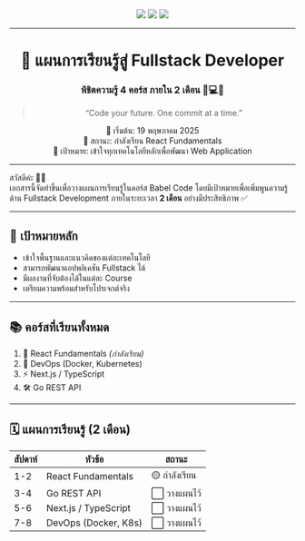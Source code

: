<div align="center">

<img src="https://img.shields.io/badge/Babel%20Code%20Course-Fullstack-blueviolet?style=for-the-badge" />
<img src="https://img.shields.io/badge/Goal-2%20months-success?style=for-the-badge" />
<img src="https://img.shields.io/badge/Current-React%20Fundamentals-yellow?style=for-the-badge" />

---

# 🌟  แผนการเรียนรู้สู่ Fullstack Developer  
### พิชิตความรู้ 4 คอร์ส ภายใน 2 เดือน 🧠💻🌐

> “Code your future. One commit at a time.”  

📅 เริ่มต้น: 19 พฤษภาคม 2025  
📍 สถานะ: กำลังเรียน React Fundamentals  
🎯 เป้าหมาย: เข้าใจทุกเทคโนโลยีหลักเพื่อพัฒนา Web Application

---

</div>

สวัสดีค่ะ 🙋‍♀️  
เอกสารนี้จัดทำขึ้นเพื่อวางแผนการเรียนรู้ในคอร์ส Babel Code โดยมีเป้าหมายเพื่อเพิ่มพูนความรู้ด้าน Fullstack Development ภายในระยะเวลา **2 เดือน** อย่างมีประสิทธิภาพ ✅

---

## 🎯 เป้าหมายหลัก

- เข้าใจพื้นฐานและแนวคิดของแต่ละเทคโนโลยี
- สามารถพัฒนาแอปพลิเคชัน Fullstack ได้
- มีผลงานที่จับต้องได้ในแต่ละ Course
- เตรียมความพร้อมสำหรับโปรเจกต์จริง

---

## 📚 คอร์สที่เรียนทั้งหมด

1. 🚀 React Fundamentals *(กำลังเรียน)*
2. 🐳 DevOps (Docker, Kubernetes)
3. ⚡️ Next.js / TypeScript
4. 🛠 Go REST API

---

## 🗓️ แผนการเรียนรู้ (2 เดือน)

| สัปดาห์ | หัวข้อ                         | สถานะ      |
|---------|--------------------------------|------------|
| 1-2     | React Fundamentals             | 🟡 กำลังเรียน |
| 3-4     | Go REST API                    | ⬜ วางแผนไว้ |
| 5-6     | Next.js / TypeScript           | ⬜ วางแผนไว้ |
| 7-8     | DevOps (Docker, K8s)           | ⬜ วางแผนไว้ |

<!-- ---

## 📆 ตารางเวลารายวัน (แนะนำ)

| วัน        | เวลาเรียน | เนื้อหาที่ควรทำ |
|------------|-----------|----------------|
| จันทร์     | 20.00-22.00 | เรียนเนื้อหา / ดูวิดีโอ |
| อังคาร     | 20.00-22.00 | ฝึกโค้ด / ทำ Workshop |
| พุธ        | 20.00-22.00 | อ่านเอกสาร / จดสรุป |
| พฤหัสบดี  | 20.00-22.00 | ฝึกโค้ด / Debug |
| ศุกร์      | พัก / ทบทวน |
| เสาร์      | 13.00-16.00 | ทำ Mini Project / ทบทวน |
| อาทิตย์    | 13.00-16.00 | สรุปสัปดาห์ / วางแผนสัปดาห์หน้า | -->

<!-- 
---

## 🔍 รายละเอียดแต่ละคอร์ส

### 1. React Fundamentals
- 📌 JSX, Component, State, Props
- 🧠 Event Handling & Lifecycle
- 🛠 Workshop: To-do App, Weather App
- 🔗 แหล่งอ้างอิง:
  - https://react.dev
  - https://beta.reactjs.org/learn

### 2. DevOps (Docker, Kubernetes)
- 📌 Docker CLI, Dockerfile, Image
- ☸️ Intro to Kubernetes
- 🛠 Workshop: Deploy React App ด้วย Docker
- 🔗 แหล่งอ้างอิง:
  - https://docker.com/learn
  - https://kubernetes.io/docs/home/

### 3. Next.js / TypeScript
- 📌 Routing, API Routes, SSR/SSG
- 💡 Type Safety, Interface
- 🛠 Workshop: Portfolio หรือ Blog
- 🔗 แหล่งอ้างอิง:
  - https://nextjs.org/learn
  - https://www.typescriptlang.org/docs/

### 4. Go REST API
- 📌 พื้นฐานภาษา Go
- 🌐 สร้าง RESTful API (mux, gin)
- 🛠 Workshop: Product API / CRUD
- 🔗 แหล่งอ้างอิง:
  - https://go.dev/doc/
  - https://golangdocs.com/build-rest-api

--- -->


<!-- ขอบคุณตัวเองที่ตั้งใจเรียนรู้ 💪  
> "Learning is a journey, not a race. Enjoy every step you take." 🚶‍♀️ -->
